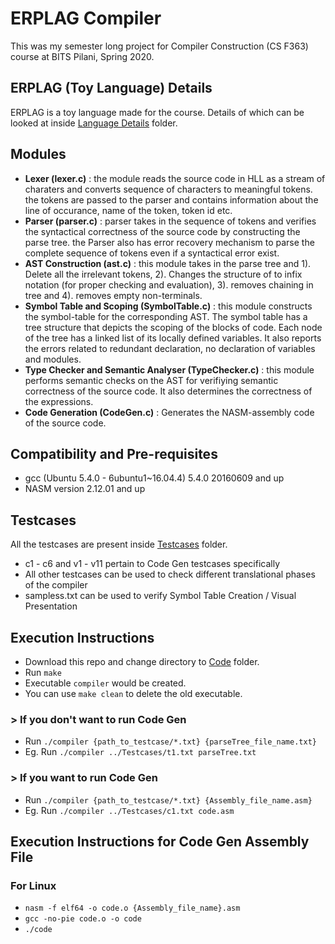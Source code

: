 # ERPLAG Compiler

This was my semester long project for Compiler Construction (CS F363) course at BITS Pilani, Spring 2020.

## ERPLAG (Toy Language) Details

ERPLAG is a toy language made for the course. Details of which can be looked at inside [Language Details](https://github.com/iamishansharma/Compiler-Construction-CS-F363/tree/master/Language%20Details) folder.

## Modules
- **Lexer (lexer.c)** : the module reads the source code in HLL as a stream of charaters and converts sequence of characters to meaningful tokens. 
	the tokens are passed to the parser and contains information about the line of occurance, name of the token, token id etc.
- **Parser (parser.c)** : parser takes in the sequence of tokens and verifies the syntactical correctness of the source code by constructing the parse tree. the Parser also has error recovery mechanism to parse the complete sequence of tokens even if a syntactical error exist.
- **AST Construction (ast.c)** : this module takes in the parse tree and 1). Delete all the irrelevant tokens, 2). Changes the structure of <expressions> to infix notation (for proper checking and evaluation), 3). removes chaining in tree and 4). removes empty non-terminals. 
- **Symbol Table and Scoping (SymbolTable.c)** : 	this module constructs the symbol-table for the corresponding AST. The symbol table has a tree structure that depicts the scoping of the blocks of code. Each node of the tree has a linked list of its locally defined variables. It also reports the errors related to redundant declaration, no declaration of variables and modules. 
- **Type Checker and Semantic Analyser (TypeChecker.c)** : this module performs semantic checks on the AST for verifiying semantic correctness of the source code. It also determines the correctness of the expressions.
- **Code Generation (CodeGen.c)** : Generates the NASM-assembly code of the source code.

## Compatibility and Pre-requisites

- gcc (Ubuntu 5.4.0 - 6ubuntu1~16.04.4) 5.4.0 20160609 and up
- NASM version 2.12.01 and up

## Testcases

All the testcases are present inside [Testcases](https://github.com/iamishansharma/Compiler-Construction-CS-F363/tree/master/Testcases) folder.

- c1 - c6 and v1 - v11 pertain to Code Gen testcases specifically
- All other testcases can be used to check different translational phases of the compiler
- sampless.txt can be used to verify Symbol Table Creation / Visual Presentation

## Execution Instructions

- Download this repo and change directory to [Code](https://github.com/iamishansharma/Compiler-Construction-CS-F363/tree/master/Code) folder.
- Run `make`
- Executable `compiler` would be created.
- You can use `make clean` to delete the old executable.

### > If you don't want to run Code Gen

- Run `./compiler {path_to_testcase/*.txt} {parseTree_file_name.txt}`
- Eg. Run `./compiler ../Testcases/t1.txt parseTree.txt`

### > If you want to run Code Gen

- Run `./compiler {path_to_testcase/*.txt} {Assembly_file_name.asm}`
- Eg. Run `./compiler ../Testcases/c1.txt code.asm`

## Execution Instructions for Code Gen Assembly File

### For Linux

- `nasm -f elf64 -o code.o {Assembly_file_name}.asm`
- `gcc -no-pie code.o -o code`
- `./code`
